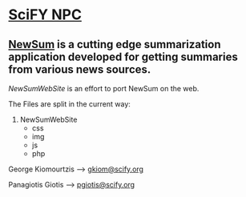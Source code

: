 [SciFY NPC](http://www.scify.org)
========================
[NewSum](http://www.scify.gr/site/en/our-projects/projects-in-progress/newsum-menu-en) is a cutting edge summarization application developed for getting summaries from various news sources. 
------------------------
*NewSumWebSite* is an effort to port NewSum on the web.

The Files are split in the current way: 

1. NewSumWebSite
	- css
	- img
	- js
	- php      

George Kiomourtzis --> gkiom@scify.org 

Panagiotis Giotis --> pgiotis@scify.org
